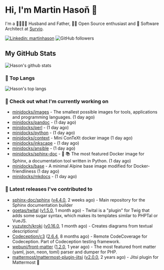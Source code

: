 # Hi, I'm Martin Hasoň 👋

I'm a 👨‍👩‍👧‍👦 Husband and Father, 🧑‍💻 Open Source enthusiast and 📐 Software Architect at [Survio](https://www.survio.com).

[![Linkedin: martinhason](https://img.shields.io/badge/-Martin%20Hasoň-blue?style=flat-square&logo=Linkedin&logoColor=white&link=https://www.linkedin.com/in/martinhason/)](https://www.linkedin.com/in/martinhason/)
![GitHub followers](https://img.shields.io/github/followers/hason?label=Follow&style=social)


## My GitHub Stats
![Hason's github stats](https://github-readme-stats.vercel.app/api?username=hason&show_icons=true&include_all_commits=true&theme=dracula&hide_border=true&hide_title=true)

### 💾 Top Langs
![Hason's top langs](https://github-readme-stats.vercel.app/api/top-langs/?username=hason&layout=compact&theme=dracula&hide_border=true&hide_title=true)

### 👷 Check out what I'm currently working on

- [minidocks/images](https://github.com/minidocks/images) - The smallest possible images for tools, applications and programming languages. (1 day ago)
- [minidocks/pandoc](https://github.com/minidocks/pandoc) -  (1 day ago)
- [minidocks/perl](https://github.com/minidocks/perl) -  (1 day ago)
- [minidocks/python](https://github.com/minidocks/python) -  (1 day ago)
- [minidocks/context](https://github.com/minidocks/context) - Mini ConTeXt docker image (1 day ago)
- [minidocks/inkscape](https://github.com/minidocks/inkscape) -  (1 day ago)
- [minidocks/ansible](https://github.com/minidocks/ansible) -  (1 day ago)
- [minidocks/sphinx-doc](https://github.com/minidocks/sphinx-doc) - 🐋 📚 The most featured Docker image for Sphinx, a documentation tool written in Python.  (1 day ago)
- [minidocks/base](https://github.com/minidocks/base) - A minimal Alpine base image modified for Docker-friendliness (1 day ago)
- [minidocks/mkdocs](https://github.com/minidocks/mkdocs) -  (1 day ago)

### 🔭 Latest releases I've contributed to

- [sphinx-doc/sphinx](https://github.com/sphinx-doc/sphinx) ([v4.4.0](https://github.com/sphinx-doc/sphinx/releases/tag/v4.4.0), 2 weeks ago) - Main repository for the Sphinx documentation builder
- [goetas/twital](https://github.com/goetas/twital) ([v1.5.0](https://github.com/goetas/twital/releases/tag/v1.5.0), 1 month ago) - Twital is a &#34;plugin&#34; for Twig that adds some sugar syntax, which makes its templates similar to PHPTal or VueJS.
- [yuzutech/kroki](https://github.com/yuzutech/kroki) ([v0.16.0](https://github.com/yuzutech/kroki/releases/tag/v0.16.0), 1 month ago) - Creates diagrams from textual descriptions!
- [Codeception/c3](https://github.com/Codeception/c3) ([2.6.4](https://github.com/Codeception/c3/releases/tag/2.6.4), 8 months ago) - Remote CodeCoverage for Codeception. Part of Codeception testing framework.
- [webuni/front-matter](https://github.com/webuni/front-matter) ([1.2.0](https://github.com/webuni/front-matter/releases/tag/1.2.0), 1 year ago) - The most featured front matter (yaml, json, neon, toml) parser and dumper for PHP.
- [mattermost/mattermost-plugin-jitsi](https://github.com/mattermost/mattermost-plugin-jitsi) ([v2.0.0](https://github.com/mattermost/mattermost-plugin-jitsi/releases/tag/v2.0.0), 2 years ago) - Jitsi plugin for Mattermost :electric_plug:
